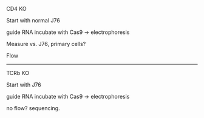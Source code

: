 CD4 KO

Start with normal J76

guide RNA incubate with Cas9 -> electrophoresis

Measure vs. J76, primary cells? 

Flow

---

TCRb KO

Start with J76

guide RNA incubate with Cas9 -> electrophoresis

no flow? sequencing. 

